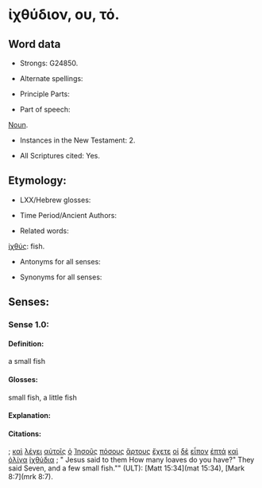 # ἰχθύδιον, ου, τό.

<!-- Status: S3=Needs2ndReview -->
<!-- Lexica used for edits: BDAG, LN, FFM, A-S  -->

## Word data

* Strongs: G24850.

* Alternate spellings:

* Principle Parts: 

* Part of speech: 

[Noun](http://ugg.readthedocs.io/en/latest/noun.html).

* Instances in the New Testament: 2.

* All Scriptures cited: Yes.

## Etymology: 

* LXX/Hebrew glosses: 

* Time Period/Ancient Authors: 

* Related words: 

[ἰχθύς](..\G24860\01.md): fish.

* Antonyms for all senses:

* Synonyms for all senses: 

## Senses:

### Sense  1.0: 

#### Definition: 

a small fish

#### Glosses: 

small fish, a little fish

#### Explanation: 

#### Citations: 

; [καὶ](../G25320/01.md) [λέγει](../G30040/01.md) [αὐτοῖς](../G08460/01.md) [ὁ](../G35880/01.md) [Ἰησοῦς](../G24240/01.md) [πόσους](../G42140/01.md) [ἄρτους](../G07400/01.md) [ἔχετε](../G21920/01.md) [οἱ](../G35880/01.md) [δὲ](../G11610/01.md) [εἶπον](../G30040/01.md) [ἑπτά](../G20330/01.md) [καὶ](../G25320/01.md) [ὀλίγα](../G36410/01.md) [ἰχθύδια](../G24850/01.md)
; " Jesus said to them How many loaves do you have?" They said Seven, and a few small fish."" (ULT): 
[Matt 15:34](mat 15:34), [Mark 8:7](mrk 8:7).
